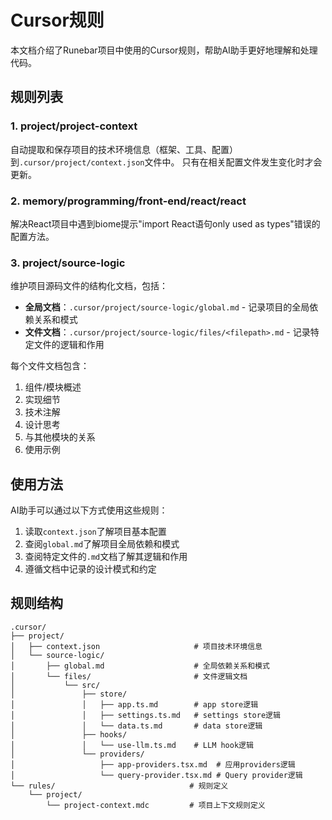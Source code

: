 # Cursor规则

本文档介绍了Runebar项目中使用的Cursor规则，帮助AI助手更好地理解和处理代码。

## 规则列表

### 1. project/project-context

自动提取和保存项目的技术环境信息（框架、工具、配置）到`.cursor/project/context.json`文件中。
只有在相关配置文件发生变化时才会更新。

### 2. memory/programming/front-end/react/react

解决React项目中遇到biome提示"import React语句only used as types"错误的配置方法。

### 3. project/source-logic

维护项目源码文件的结构化文档，包括：

- **全局文档**：`.cursor/project/source-logic/global.md` - 记录项目的全局依赖关系和模式
- **文件文档**：`.cursor/project/source-logic/files/<filepath>.md` - 记录特定文件的逻辑和作用

每个文件文档包含：
1. 组件/模块概述
2. 实现细节
3. 技术注解
4. 设计思考
5. 与其他模块的关系
6. 使用示例

## 使用方法

AI助手可以通过以下方式使用这些规则：

1. 读取`context.json`了解项目基本配置
2. 查阅`global.md`了解项目全局依赖和模式
3. 查阅特定文件的`.md`文档了解其逻辑和作用
4. 遵循文档中记录的设计模式和约定

## 规则结构

```
.cursor/
├── project/
│   ├── context.json                     # 项目技术环境信息
│   └── source-logic/
│       ├── global.md                    # 全局依赖关系和模式
│       └── files/                       # 文件逻辑文档
│           └── src/
│               ├── store/
│               │   ├── app.ts.md        # app store逻辑
│               │   ├── settings.ts.md   # settings store逻辑
│               │   └── data.ts.md       # data store逻辑
│               ├── hooks/
│               │   └── use-llm.ts.md    # LLM hook逻辑
│               └── providers/
│                   ├── app-providers.tsx.md  # 应用providers逻辑
│                   └── query-provider.tsx.md # Query provider逻辑
└── rules/                              # 规则定义
    └── project/
        └── project-context.mdc         # 项目上下文规则定义
``` 